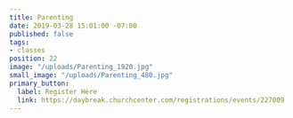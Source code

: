 ```yaml
---
title: Parenting
date: 2019-03-28 15:01:00 -07:00
published: false
tags:
- classes
position: 22
image: "/uploads/Parenting_1920.jpg"
small_image: "/uploads/Parenting_480.jpg"
primary_button:
  label: Register Here
  link: https://daybreak.churchcenter.com/registrations/events/227009
---
```


